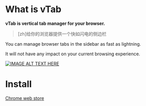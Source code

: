 # What is vTab
**vTab is vertical tab manager for your browser.**

> [zh]给你的浏览器提供一个快如闪电的侧边栏

You can manage browser tabs in the sidebar as fast as lightning.

It will not have any impact on your current browsing experience.

[![IMAGE ALT TEXT HERE](https://img.youtube.com/vi/Mc_RFd1lTcI/0.jpg)](https://www.youtube.com/watch?v=Mc_RFd1lTcI)


# Install

[Chrome web store](https://chromewebstore.google.com/detail/vtab/fkmcgnjikengcgbeadhmdeneagpdgaea) 